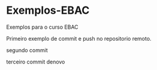 # Exemplos-EBAC
Exemplos para o curso EBAC

Primeiro exemplo de commit e push no repositorio remoto.

segundo commit

terceiro commit denovo
